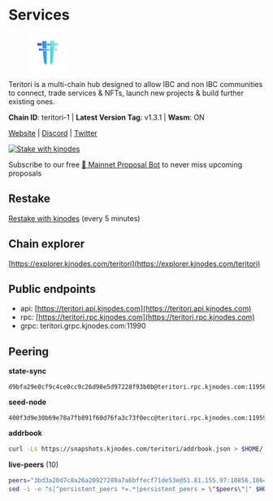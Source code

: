 # Services

<figure><img src="https://raw.githubusercontent.com/kj89/cosmos-images/main/logos/teritori.png" alt=""><figcaption></figcaption></figure>

Teritori is a multi-chain hub designed to allow IBC and non IBC communities  to connect, trade services & NFTs, launch new projects & build further existing ones.

**Chain ID**: teritori-1 | **Latest Version Tag**: v1.3.1 | **Wasm**: ON

[Website](https://teritori.com) | [Discord](https://discord.gg/teritori) | [Twitter](https://twitter.com/TeritoriNetwork)

[![Stake with kjnodes](https://i.ibb.co/cr44Q8j/button-stake-with-kjnodes.png)](https://restake.app/teritori/torivaloper184ln03hkpt75uhrrr26f66kvcqvf4yn4nc2xjm)

Subscribe to our free [🤖 Mainnet Proposal Bot](https://t.me/kjnodes_proposal_bot) to never miss upcoming proposals

## Restake

[Restake with kjnodes](https://restake.app/teritori/torivaloper184ln03hkpt75uhrrr26f66kvcqvf4yn4nc2xjm) (every 5 minutes)
## Chain explorer
[https://explorer.kjnodes.com/teritori](https://explorer.kjnodes.com/teritori)

## Public endpoints

* api: [https://teritori.api.kjnodes.com](https://teritori.api.kjnodes.com)
* rpc: [https://teritori.rpc.kjnodes.com](https://teritori.rpc.kjnodes.com)
* grpc: teritori.grpc.kjnodes.com:11990

## Peering

**state-sync**

```text
d9bfa29e0cf9c4ce0cc9c26d98e5d97228f93b0b@teritori.rpc.kjnodes.com:11956
```

**seed-node**

```text
400f3d9e30b69e78a7fb891f60d76fa3c73f0ecc@teritori.rpc.kjnodes.com:11959
```

**addrbook**
```bash
curl -Ls https://snapshots.kjnodes.com/teritori/addrbook.json > $HOME/.teritorid/config/addrbook.json
```

**live-peers** (10)
```bash
peers="3bd3a20d7c8a26a20927289a7a6bffecf71de53e@51.81.155.97:10856,106490318e51355bc6d72e7941a0080f8b8256b9@185.16.39.14:26656,ab03f6d2d469e0be5b7fd5cb7388c7feffc1deac@15.235.114.194:10656,d40face481bc00a617d9a29c39be412a776e28c2@116.202.36.240:10656,0e189bbc6db606a14950a0e59641b798a255c3c8@65.109.37.154:3000,5a98d637a16b16bf425a4a785c9d11a7d1e5b8a0@65.21.131.215:26736,1f4e77295379ce0c928502d2b075157a8c8a9e64@51.83.96.150:26642,89757803f40da51678451735445ad40d5b15e059@134.65.192.221:26656,694d6e93a71a25269dbaee2674f423b3109a582d@71.236.119.108:22656,d9bfa29e0cf9c4ce0cc9c26d98e5d97228f93b0b@65.109.88.38:11956"
sed -i -e "s|^persistent_peers *=.*|persistent_peers = \"$peers\"|" $HOME/.teritorid/config/config.toml
```
